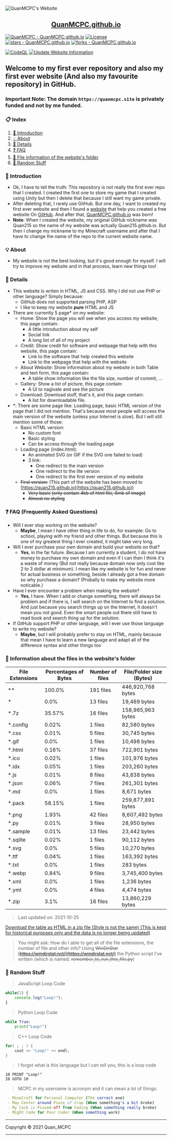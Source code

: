<h1 style="text-align: center"></h1>

![QuanMCPC's Website](https://quanmcpc.github.io/website/image/social_preview.png)

<p align="center">
    <a href="https://quanmcpc.github.io">
        <h2 align="center">QuanMCPC.github.io</h2>
    </a>
</p>

[![QuanMCPC - QuanMCPC.github.io](https://img.shields.io/static/v1?label=QuanMCPC&message=QuanMCPC.github.io&color=red&logo=github)](https://github.com/QuanMCPC/QuanMCPC.github.io)
[![License](https://img.shields.io/badge/License-MIT-red)](#license)
[![stars - QuanMCPC.github.io](https://img.shields.io/github/stars/QuanMCPC/QuanMCPC.github.io?style=social)](https://github.com/QuanMCPC/QuanMCPC.github.io)
[![forks - QuanMCPC.github.io](https://img.shields.io/github/forks/QuanMCPC/QuanMCPC.github.io?style=social)](https://github.com/QuanMCPC/QuanMCPC.github.io)

[![CodeQL](https://github.com/QuanMCPC/QuanMCPC.github.io/actions/workflows/codeql-analysis.yml/badge.svg)](https://github.com/QuanMCPC/QuanMCPC.github.io/actions/workflows/codeql-analysis.yml)
[![Update Website Information](https://github.com/QuanMCPC/QuanMCPC.github.io/actions/workflows/main.yml/badge.svg)](https://github.com/QuanMCPC/QuanMCPC.github.io/actions/workflows/main.yml)

## Welcome to my first ever repository and also my first ever website (And also my favourite repository) in GitHub.

### Important Note: The domain `https://quanmcpc.site` is privately funded and not by me funded.

### 📋 Index
1. [📕 Introduction](#-introduction)
2. [💡 About](#-about)
3. [📖 Details](#-details)
4. [❓ FAQ](#-faq-frequently-asked-questions)
5. [📁 File information of the website's folder](#-information-about-the-files-in-the-websites-folder)
6. [👀 Random Stuff](#-random-stuff)
### 📕 Introduction
* Ok, I have to tell the truth: This repository is not really the first ever repo that I created. I created the first one to store my game that I created using Unity but then I delete that because I still want my game private.
* After deleting that, I rarely use GitHub. But one day, I want to created my first ever website and then I found a [website](https://medium.com/@svinkle/publish-and-share-your-own-website-for-free-with-github-2eff049a1cb5) that help you created a free website On [GitHub](https://github.com). And after that, [QuanMCPC.github.io](https://quanmcpc.github.io) was born!
* **Note**: When I created the website, my original GitHub nickname was Quan215 so the name of my website was actually Quan215.github.io. But then I change my nickname to my Minecraft username and after that I have to change the name of the repo to the current website name.
### 💡 About
- My website is not the best looking, but it's good enough for myself. I will try to improve my website and in that process, learn new things too!
### 📖 Details
- This website is writen in HTML, JS and CSS. Why I did not use PHP or other language? Simply because:
    - GitHub does not supported parsing PHP, ASP
    - I like to keep my website **pure** HTML and JS
- There are currently 5 page* on my website:
    - Home: Show the page you will see when you access my website, this page contain:
        - A little introduction about my self
        - Social link
        - A long list of all of my project
    - Credit: Show credit for software and webpage that help with this website, this page contain:
        - Link to the software that help created this website
        - Link to the webpage that help with the website
    - About Website: Show information about my website in both Table and text form, this page contain:
        - A table show information like the file size, number of commit, ...
    - Gallery: Show a list of picture, this page contain:
        - A UI to nagivate and see the picture
    - Download: Download stuff, that's it, and this page contain:
        - A list for downloadable file.
- *: There are some page like: Loading page, basic HTML version of the page that I did not mention. That's because most people will access the main version of the website (unless your Internet is slow). But I will still mention some of those:
    - Basic HTML version:
        - No custom font
        - Basic styling
        - Can be access through the loading page
    - Loading page (index.html):
        - An animated SVG (or GIF if the SVG one failed to load)
        - 3 link:
            - One redirect to the main version
            - One redirect to the lite version
            - One redirect to the first ever version of my website
    - ~~First version:~~ (This part of the website has been moved to [https://quan215.github.io](https://quan215.github.io))
        - ~~Very basic (only contain 4kb of html file, 6mb of image)~~
        - ~~Almost no styling~~
### ❓ FAQ (Frequently Asked Questions)
- Will I ever stop working on the website?
    - **Maybe**, I mean I have other thing in life to do, for example: Go to school, playing with my friend and other things. But because this is one of my greatest thing I ever created, it might take very long.
- Will I ever purchase your own domain and build your website on that?
    - **Yes**, in the far future. Because I am currently a student, I do not have money to purchase my own domain and even if I can then I think it's a waste of money (But not really because domain now only cost like 2 to 3 dollar at minimum). I mean like my website is for fun and never for actual business or something, beside I already got a free domain so why purchase a domain? (Probally to make my website more noticable.)
- Have I ever encounter a problem when making the website?
    - **Yes**, I have. When I add or change something, there will always be problem and if there is, I will search on the Internet to find a solution. And just because you search things up on the Internet, it doesn't mean you not good. Even the smart people out there still have to read book and search thing up for the solution.
- If GitHub support PHP or other language, will I ever use those language to write my website?
    - **Maybe**, but I will probably prefer to stay on HTML, mainly because that mean I have to learn a new language and adapt all of the difference syntax and other things too
### 📁 Information about the files in the website's folder
<!--python_data_start-->
File Extensions | Percentages of Bytes | Number of files | File/Folder size (Bytes)
----------------|--------------------- |-----------------|--------------------------
\** | 100.0% | 191 files | 446,920,768 bytes
\* | 0.0% | 13 files | 19,469 bytes
\*.7z | 35.57% | 16 files | 158,965,963 bytes
\*.config | 0.02% | 1 files | 82,580 bytes
\*.css | 0.01% | 5 files | 30,745 bytes
\*.gif | 0.0% | 1 files | 10,498 bytes
\*.html | 0.16% | 37 files | 722,901 bytes
\*.ico | 0.02% | 1 files | 101,976 bytes
\*.idx | 0.05% | 1 files | 203,260 bytes
\*.js | 0.01% | 8 files | 43,838 bytes
\*.json | 0.06% | 7 files | 261,301 bytes
\*.md | 0.0% | 1 files | 8,671 bytes
\*.pack | 58.15% | 1 files | 259,877,891 bytes
\*.png | 1.93% | 42 files | 8,607,492 bytes
\*.py | 0.01% | 3 files | 28,950 bytes
\*.sample | 0.01% | 13 files | 23,442 bytes
\*.sqlite | 0.02% | 1 files | 90,112 bytes
\*.svg | 0.0% | 5 files | 10,270 bytes
\*.ttf | 0.04% | 1 files | 163,392 bytes
\*.txt | 0.0% | 1 files | 283 bytes
\*.webp | 0.84% | 9 files | 3,745,400 bytes
\*.xml | 0.0% | 1 files | 1,236 bytes
\*.yml | 0.0% | 4 files | 4,474 bytes
\*.zip | 3.1% | 16 files | 13,860,229 bytes
> Last updated on: 2021-10-25
<!--python_data_stop-->
[Download the table as HTML in a zip file (Style is not the same) (This is kept for historical purposes only and the data is no longer being updated)](https://drive.google.com/u/0/uc?id=1nvijtp61EX7gtisnjHCAEBkfgQKs-zTh&export=download)
> You might ask: How do I able to get all of the file extensions, the number of file and other info?
> Using ~~WinDirStat [https://windirstat.net/](https://windirstat.net/)~~ the Python script I've written (which is named: ~~remember_to_run_this_file.py~~)
### 👀 Random Stuff
> JavaScript Loop Code
```JavaScript
while(1) {
    console.log("Loop!");
}
```
> Python Loop Code
```Python
while True:
    print("Loop!")
```
> C++ Loop Code
```c++
for( ; ; ) {
    cout << "Loop!" << endl;
}
```
> I forgot what is this language but I can tell you, this is a loop code
```basic
10 PRINT "Loop!"
20 GOTO 10
```
> MCPC in my username is acronym and it can mean a lot of things:
```nim
 - MineCraft for Personal Computer (The correct one)
 - May Center around Piece of Crap (When something's a bit broke)
 - My Cock is Pissed-off from Coding (When something really broke)
 - Might Code for Poor Coder (When something work)
```
***
Copyright &copy; 2021 Quan_MCPC
***
